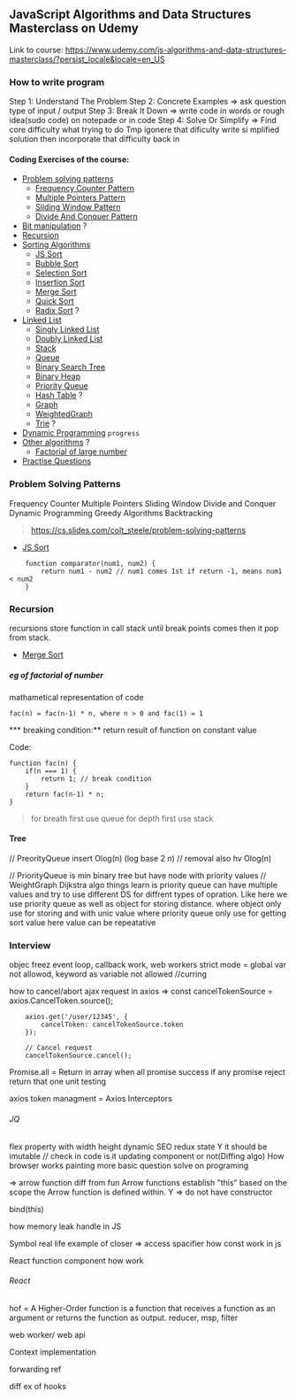 ## JavaScript Algorithms and Data Structures Masterclass on Udemy
Link to course: https://www.udemy.com/js-algorithms-and-data-structures-masterclass/?persist_locale&locale=en_US

### How to write program
Step 1: Understand The Problem
Step 2: Concrete Examples => ask question type of input / output
Step 3: Break It Down => write code in words or rough idea(sudo code) on notepade or in code
Step 4: Solve Or Simplify  =>
     Find core difficulty what trying to do
     Tmp igonere that dificulty
write si mplified solution
then incorporate that difficulty back in

#### Coding Exercises of the course:
- [Problem solving patterns](problem-solving-patterns)
    - [Frequency Counter Pattern](problem-solving-patterns/frequency-counter)
    - [Multiple Pointers Pattern](problem-solving-patterns/multiple-pointers)
    - [Sliding Window Pattern](problem-solving-patterns/sliding-window)
    - [Divide And Conquer Pattern](problem-solving-patterns/divide-and-conquer)
- [Bit manipulation](bit-manipulation) ?
- [Recursion](recursion)
- [Sorting Algorithms](sorting-algorithms)
    - [JS Sort](sorting-algorithms/js-sort.js)
    - [Bubble Sort](sorting-algorithms/bubbleSort.js)
    - [Selection Sort](sorting-algorithms/selectionSort.js)
    - [Insertion Sort](sorting-algorithms/insertionSort.js)
    - [Merge Sort](sorting-algorithms/mergeSort.js)
    - [Quick Sort](sorting-algorithms/quickSort.js)
    - [Radix Sort](sorting-algorithms/radixSort.js) ?
- [Linked List](data-structures)
    - [Singly Linked List](data-structures/SinglyLinkList.js)
    - [Doubly Linked List](data-structures/DoublyLinkList.js)
    - [Stack](data-structures/Stack.js)
    - [Queue](data-structures/Queue.js)
    - [Binary Search Tree](data-structures/BinarySearchTree.js)
    - [Binary Heap](data-structures/BinaryHeap.js)
    - [Priority Queue](data-structures/PriorityQueue.js)
    - [Hash Table](data-structures/hashtable.js) ?
    - [Graph](data-structures/Graph.js)
    - [WeightedGraph](data-structures/WeightedGraph.js.js)
    - [Trie](data-structures/trie.js) ?
- [Dynamic Programming](dynamic-programming) `progress`
- [Other algorithms](other-algorithms) ?
    - [Factorial of large number](other-algorithms/factorial-of-large-number.js)
- [Practise Questions](practise-questions)

### Problem Solving Patterns
Frequency Counter
Multiple Pointers
Sliding Window
Divide and Conquer
Dynamic Programming
Greedy Algorithms
Backtracking
> https://cs.slides.com/colt_steele/problem-solving-patterns

- [JS Sort](sorting-algorithms/js-sort.js)
```
    function comparator(num1, num2) {
        return num1 - num2 // num1 comes 1st if return -1, means num1 < num2
    }
```

### Recursion
recursions store function in call stack until break points comes then it pop from stack.
- [Merge Sort](sorting-algorithms/mergeSort.js)

##### eg of factorial of number
mathametical representation of code
```
fac(n) = fac(n-1) * n, where n > 0 and fac(1) = 1
```
*** breaking condition:** return result of function on constant value

Code:
```
function fac(n) {
    if(n === 1) {
        return 1; // break condition
    }
    return fac(n-1) * n;
}

```

> for breath first use queue
> for depth first use stack


#### Tree
// PreorityQueue insert Olog(n) (log base 2 n)
// removal also hv Olog(n)

// PriorityQueue is min binary tree but have node with priority values
// WeightGraph Dijkstra algo things learn is priority queue can have multiple values and try to use different DS for diffrent types of opration. Like here we use priority queue as well as object for storing distance.
where object only use for storing and with unic value
where priority queue only use for getting sort value here value can be repeatative



### Interview

objec freez
event loop, callback work, web workers
strict mode = global var not allowod, keyword as variable not allowed
//curring

how to cancel/abort ajax request in axios =>
        const cancelTokenSource = axios.CancelToken.source();

        axios.get('/user/12345', {
            cancelToken: cancelTokenSource.token
        });

        // Cancel request
        cancelTokenSource.cancel();


Promise.all = Return in array when all promise success if any promise reject return that one
unit testing

axios token managment = Axios Interceptors


###### JQ

flex property with width height dynamic
SEO
redux state Y it should be imutable // check in code is it updating component or not(Diffing algo)
How browser works painting
more basic question solve on programing


=> arrow function diff from fun 
Arrow functions establish "this" based on the scope the Arrow function is defined within.
Y => do not have constructor

bind(this)

how memory leak handle in JS

Symbol
real life example of closer => access spacifier
how const work in js

React
function component how work


###### React

hof =  A Higher-Order function is a function that receives a function as an argument or returns the function as output.
reducer, msp, filter

web worker/ web api


Context implementation


forwarding ref


diff ex of hooks


